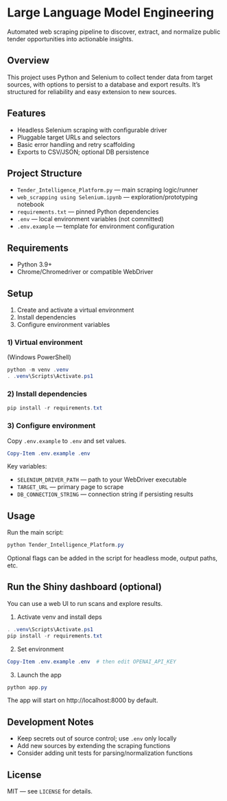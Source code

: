 # Large Language Model Engineering

Automated web scraping pipeline to discover, extract, and normalize public tender opportunities into actionable insights.

## Overview
This project uses Python and Selenium to collect tender data from target sources, with options to persist to a database and export results. It’s structured for reliability and easy extension to new sources.

## Features
- Headless Selenium scraping with configurable driver
- Pluggable target URLs and selectors
- Basic error handling and retry scaffolding
- Exports to CSV/JSON; optional DB persistence

## Project Structure
- `Tender_Intelligence_Platform.py` — main scraping logic/runner
- `web_scrapping using Selenium.ipynb` — exploration/prototyping notebook
- `requirements.txt` — pinned Python dependencies
- `.env` — local environment variables (not committed)
- `.env.example` — template for environment configuration

## Requirements
- Python 3.9+
- Chrome/Chromedriver or compatible WebDriver

## Setup
1. Create and activate a virtual environment
2. Install dependencies
3. Configure environment variables

### 1) Virtual environment
(Windows PowerShell)

```powershell
python -m venv .venv
. .venv\Scripts\Activate.ps1
```

### 2) Install dependencies
```powershell
pip install -r requirements.txt
```

### 3) Configure environment
Copy `.env.example` to `.env` and set values.

```powershell
Copy-Item .env.example .env
```

Key variables:
- `SELENIUM_DRIVER_PATH` — path to your WebDriver executable
- `TARGET_URL` — primary page to scrape
- `DB_CONNECTION_STRING` — connection string if persisting results

## Usage
Run the main script:

```powershell
python Tender_Intelligence_Platform.py
```

Optional flags can be added in the script for headless mode, output paths, etc.

## Run the Shiny dashboard (optional)

You can use a web UI to run scans and explore results.

1) Activate venv and install deps

```powershell
. .venv\Scripts\Activate.ps1
pip install -r requirements.txt
```

2) Set environment

```powershell
Copy-Item .env.example .env  # then edit OPENAI_API_KEY
```

3) Launch the app

```powershell
python app.py
```

The app will start on http://localhost:8000 by default.

## Development Notes
- Keep secrets out of source control; use `.env` only locally
- Add new sources by extending the scraping functions
- Consider adding unit tests for parsing/normalization functions

## License
MIT — see `LICENSE` for details.
